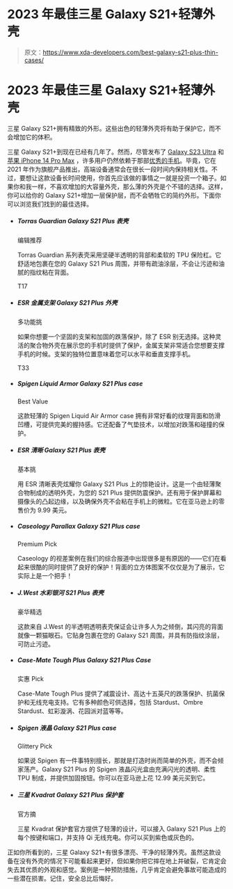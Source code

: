 # 2023 年最佳三星 Galaxy S21+轻薄外壳

> 原文：<https://www.xda-developers.com/best-galaxy-s21-plus-thin-cases/>

# 2023 年最佳三星 Galaxy S21+轻薄外壳

三星 Galaxy S21+拥有精致的外形。这些出色的轻薄外壳将有助于保护它，而不会增加它的体积。

三星 Galaxy S21+到现在已经有几年了。然而，尽管发布了 [Galaxy S23 Ultra](https://www.xda-developers.com/hands-on-samsung-galaxy-s23-ultra/) 和[苹果 iPhone 14 Pro Max](https://www.xda-developers.com/apple-iphone-14-pro-max-review) ，许多用户仍然依赖于那部[优秀的手机](https://www.xda-developers.com/best-phones)。毕竟，它在 2021 年作为旗舰产品推出，高端设备通常会在很长一段时间内保持相关性。不过，要想让这款设备长时间使用，你首先应该做的事情之一就是投资一个箱子。如果你和我一样，不喜欢增加的大容量外壳，那么薄的外壳是个不错的选择。这样，你可以给你的 Galaxy S21+增加一层保护层，而不会牺牲它的简约外形。下面你可以浏览我们找到的最佳选择。

*   ##### Torras Guardian Galaxy S21 Plus 表壳

    编辑推荐

    Torras Guardian 系列表壳采用坚硬半透明的背部和柔软的 TPU 保险杠。它舒适地包裹在您的 Galaxy S21 Plus 周围，并带有疏油涂层，不会让污迹和油腻的指纹粘在背面。

    T17
*   ##### ESR 金属支架 Galaxy S21 Plus 外壳

    多功能挑

    如果你想要一个坚固的支架和加固的跌落保护，除了 ESR 别无选择。这种灵活的聚合物外壳在展示您的手机时提供了保护，金属支架非常适合您想要支撑手机的时候。支架的独特位置意味着您可以水平和垂直支撑手机。

    T33
*   ##### Spigen Liquid Armor Galaxy S21 Plus case

    Best Value

    这款轻薄的 Spigen Liquid Air Armor case 拥有非常好看的纹理背面和防滑凹槽，可提供完美的握持感。它还配备了气垫技术，以增加对跌落和碰撞的保护。

*   ##### ESR 清晰 Galaxy S21 Plus 表壳

    基本挑

    用 ESR 清晰表壳炫耀你 Galaxy S21 Plus 上的惊艳设计。这是一个由轻薄聚合物制成的透明外壳，为您的 S21 Plus 提供防震保护。还有用于保护屏幕和摄像头的凸起边缘，以及确保外壳不会粘在手机上的微粒。它在亚马逊上的零售价为 9.99 美元。

*   ##### Caseology Parallax Galaxy S21 Plus case

    Premium Pick

    Caseology 的视差案例在我们的综合报道中出现很多是有原因的——它们在看起来很酷的同时提供了良好的保护！背面的立方体图案不仅仅是为了展示，它实际上是一个把手！

*   ##### J.West 水彩银河 S21 Plus 表壳

    豪华精选

    这款来自 J.West 的半透明透明表壳保证会让许多人为之倾倒，其闪亮的背面就像一颗猫眼石。它贴身包裹在您的 Galaxy S21 周围，并具有防指纹涂层，可防止污迹。

*   ##### Case-Mate Tough Plus Galaxy S21 Plus Case

    实惠 Pick

    Case-Mate Tough Plus 提供了减震设计、高达十五英尺的跌落保护、抗菌保护和无线充电支持。它有多种颜色可供选择，包括 Stardust、Ombre Stardust、虹彩漩涡、花园派对蓝等等。

*   ##### Spigen 液晶 Galaxy S21 Plus case

    Glittery Pick

    如果说 Spigen 有一件事特别擅长，那就是打造时尚而简单的外壳，而不会倾家荡产。Galaxy S21 Plus 的 Spigen 液晶闪光盒由充满闪光的透明、柔性 TPU 制成，并提供加固按钮。你可以在亚马逊上花 12.99 美元买到它。

*   ##### 三星 Kvadrat Galaxy S21 Plus 保护套

    官方摘

    三星 Kvadrat 保护套官方提供了轻薄的设计，可以接入 Galaxy S21 Plus 上的每个按键和端口，并支持 Qi 无线充电。你可以买到紫色或灰色的。

正如你所看到的，三星 Galaxy S21+有很多漂亮、干净的轻薄外壳。虽然这款设备在没有外壳的情况下可能看起来更好，但如果你把它摔在地上并破裂，它肯定会失去其优质的外观和感觉。案例是一种预防措施，几乎肯定会避免事故可能造成的一些潜在损害。记住，安全总比后悔好。